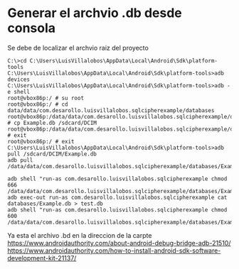 
# Generar el archvio .db desde consola

Se debe de localizar el archvio raiz del proyecto

```console
C:\>cd C:\Users\LuisVillalobos\AppData\Local\Android\Sdk\platform-tools
C:\Users\LuisVillalobos\AppData\Local\Android\Sdk\platform-tools>adb devices
C:\Users\LuisVillalobos\AppData\Local\Android\Sdk\platform-tools>adb -e shell
root@vbox86p:/ # su root
root@vbox86p:/ # cd data/data/com.desarollo.luisvillalobos.sqlcipherexample/databases
root@vbox86p:/data/data/com.desarollo.luisvillalobos.sqlcipherexample/databases # cp Example.db /sdcard/DCIM
root@vbox86p:/data/data/com.desarollo.luisvillalobos.sqlcipherexample/databases # exit
root@vbox86p:/ # exit
C:\Users\LuisVillalobos\AppData\Local\Android\Sdk\platform-tools>adb pull /sdcard/DCIM/Example.db
adb pull /data/data/com.desarollo.luisvillalobos.sqlcipherexample/databases/Example.db

adb shell "run-as com.desarollo.luisvillalobos.sqlcipherexample chmod 666 /data/data/com.desarollo.luisvillalobos.sqlcipherexample/databases/Example.db"
adb exec-out run-as com.desarollo.luisvillalobos.sqlcipherexample cat databases/Example.db > test.db
adb shell "run-as com.desarollo.luisvillalobos.sqlcipherexample chmod 600 /data/data/com.desarollo.luisvillalobos.sqlcipherexample/databases/Example.db"
```
 
 Ya esta el archivo .bd en la direccion de la carpte
https://www.androidauthority.com/about-android-debug-bridge-adb-21510/  
https://www.androidauthority.com/how-to-install-android-sdk-software-development-kit-21137/